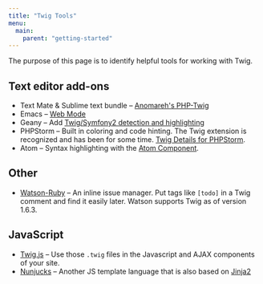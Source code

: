```yaml
---
title: "Twig Tools"
menu:
  main:
    parent: "getting-started"
---
```


The purpose of this page is to identify helpful tools for working with Twig.

## Text editor add-ons

* Text Mate & Sublime text bundle – [Anomareh's PHP-Twig](https://github.com/Anomareh/PHP-Twig.tmbundle)
* Emacs – [Web Mode](http://web-mode.org/)
* Geany – Add [Twig/Symfony2 detection and highlighting](https://wiki.geany.org/howtos/geany_and_django#twigsymfony2_support)
* PHPStorm – Built in coloring and code hinting. The Twig extension is recognized and has been for some time. [Twig Details for PHPStorm](http://blog.jetbrains.com/phpstorm/2013/06/twig-support-in-phpstorm/).
* Atom – Syntax highlighting with the [Atom Component](https://atom.io/packages/php-twig).

## Other

* [Watson-Ruby](http://goosecode.com/watson/) – An inline issue manager. Put tags like `[todo]` in a Twig comment and find it easily later. Watson supports Twig as of version 1.6.3.

## JavaScript

* [Twig.js](https://github.com/justjohn/twig.js) – Use those `.twig` files in the Javascript and AJAX components of your site.
* [Nunjucks](http://mozilla.github.io/nunjucks/) – Another JS template language that is also based on [Jinja2](http://jinja.pocoo.org/docs/)
